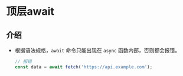 # 顶层await

## 介绍

*   根据语法规格，`await` 命令只能出现在 `async` 函数内部，否则都会报错。

    ```javascript
    // 报错
    const data = await fetch('https://api.example.com');
    ```
